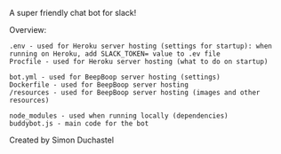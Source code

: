 A super friendly chat bot for slack!

Overview:

	.env - used for Heroku server hosting (settings for startup): when running on Heroku, add SLACK_TOKEN= value to .ev file
	Procfile - used for Heroku server hosting (what to do on startup)

	bot.yml - used for BeepBoop server hosting (settings)
	Dockerfile - used for BeepBoop server hosting
	/resources - used for BeepBoop server hosting (images and other resources)

	node_modules - used when running locally (dependencies)
	buddybot.js - main code for the bot

Created by Simon Duchastel